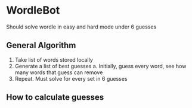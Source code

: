 # WordleBot

Should solve wordle in easy and hard mode under 6 guesses

## General Algorithm

1. Take list of words stored locally
2. Generate a list of best guesses
   a. Initially, guess every word, see how many words that guess can remove
3. Repeat. Must solve for every set in 6 guesses

## How to calculate guesses